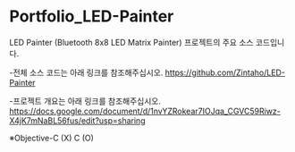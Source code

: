 # Portfolio_LED-Painter
LED Painter (Bluetooth 8x8 LED Matrix Painter) 프로젝트의 주요 소스 코드입니다.

-전체 소스 코드는 아래 링크를 참조해주십시오.
https://github.com/Zintaho/LED-Painter

-프로젝트 개요는 아래 링크를 참조해주십시오.
https://docs.google.com/document/d/1nvYZRokear7IOJqa_CGVC59Riwz-X4jK7mNaBL56fus/edit?usp=sharing

※Objective-C (X) C (O)
